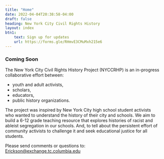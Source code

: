 ```yaml
---
title: "Home"
date: 2022-04-04T20:38:58-04:00
draft: false
heading: New York City Civil Rights History
layout: index
btn1: 
    text: Sign up for updates
    url: https://forms.gle/RHmvE3CMuMxh215e6
---
```


### Coming Soon

The New York City Civil Rights History Project (NYCCRHP) is an in-progress collaborative effort between:

- youth and adult activists,
- scholars,
- educators,
- public history organizations.

The project was inspired by New York City high school student activists who wanted to understand the history of their city and schools. We aim to build a 6-12 grade teaching resource that explores histories of racist and ableist segregation in our schools. And, to tell about the persistent effort of community activists to challenge it and seek educational justice for all students.

Please send comments or questions to: <Erickson@exchange.tc.columbia.edu>
